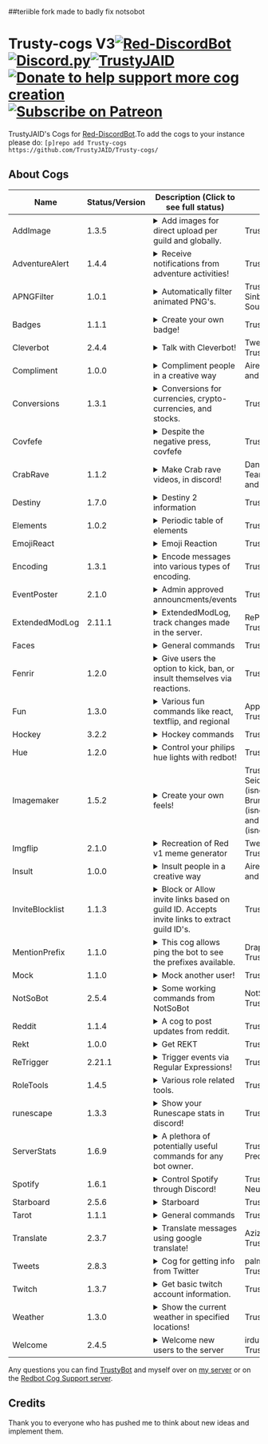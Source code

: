 ##teriible fork made to badly fix notsobot
# Trusty-cogs V3[![Red-DiscordBot](https://img.shields.io/badge/Red--DiscordBot-V3-red.svg)](https://github.com/Cog-Creators/Red-DiscordBot)[![Discord.py](https://img.shields.io/badge/Discord.py-rewrite-blue.svg)](https://github.com/Rapptz/discord.py/tree/rewrite)[![TrustyJAID](https://cdn.discordapp.com/attachments/371817142854746112/528059607705321482/Follow_me-TrustyJAID-yellow.svg)](https://trustyjaid.com/)[![Donate to help support more cog creation](https://img.shields.io/badge/Paypal-Donate-blue.svg)](https://paypal.me/TrustyJAID)[![Subscribe on Patreon](https://img.shields.io/badge/Patreon-Follow-orange.svg)](https://www.patreon.com/TrustyJAID)

TrustyJAID's Cogs for  [Red-DiscordBot](https://github.com/Cog-Creators/Red-DiscordBot/tree/V3/develop).To add the cogs to your instance please do: `[p]repo add Trusty-cogs https://github.com/TrustyJAID/Trusty-cogs/`
## About Cogs
| Name            | Status/Version   | Description (Click to see full status)                                                                                                                                                                                                                                                                                                                                                                                                                                                                                                                                                                             | Authors                                                                                                       |
|-----------------|------------------|--------------------------------------------------------------------------------------------------------------------------------------------------------------------------------------------------------------------------------------------------------------------------------------------------------------------------------------------------------------------------------------------------------------------------------------------------------------------------------------------------------------------------------------------------------------------------------------------------------------------|---------------------------------------------------------------------------------------------------------------|
| AddImage        | 1.3.5            | <details><summary>Add images for direct upload per guild and globally.</summary>Add image for the bot to directly upload similar to alias.</details>                                                                                                                                                                                                                                                                                                                                                                                                                                                               | TrustyJAID                                                                                                    |
| AdventureAlert  | 1.4.4            | <details><summary>Receive notifications from adventure activities!</summary>Receive notifications from adventure activities!</details>                                                                                                                                                                                                                                                                                                                                                                                                                                                                             | TrustyJAID                                                                                                    |
| APNGFilter      | 1.0.1            | <details><summary>Automatically filter animated PNG's.</summary>Automatically filter animated PNG's.</details>                                                                                                                                                                                                                                                                                                                                                                                                                                                                                                     | TrustyJAID, Sinbad, and Soulrift                                                                              |
| Badges          | 1.1.1            | <details><summary>Create your own badge!</summary>Create your own badge with your discord info.</details>                                                                                                                                                                                                                                                                                                                                                                                                                                                                                                          | TrustyJAID                                                                                                    |
| Cleverbot       | 2.4.4            | <details><summary>Talk with Cleverbot!</summary>Have your bot respond with cleverbot responses. Supports tweaks to customize the responses!</details>                                                                                                                                                                                                                                                                                                                                                                                                                                                              | Twentysix and TrustyJAID                                                                                      |
| Compliment      | 1.0.0            | <details><summary>Compliment people in a creative way</summary>Compliment people in a creative way</details>                                                                                                                                                                                                                                                                                                                                                                                                                                                                                                       | Airen, JennJenn, and TrustyJAID                                                                               |
| Conversions     | 1.3.1            | <details><summary>Conversions for currencies, crypto-currencies, and stocks.</summary>Conversions for currencies, crypto-currencies, and stocks.</details>                                                                                                                                                                                                                                                                                                                                                                                                                                                         | TrustyJAID                                                                                                    |
| Covfefe         |                  | <details><summary>Despite the negative press, covfefe</summary>Covfefeify almost any word!</details>                                                                                                                                                                                                                                                                                                                                                                                                                                                                                                               | TrustyJAID                                                                                                    |
| CrabRave        | 1.1.2            | <details><summary>Make Crab rave videos, in discord!</summary>Create your very own Crab Rave videos with custom text! This cog requires FFMPEG, moviepy (https://github.com/Zulko/moviepy), and imagemagick to work. This cog downloads a template video and font file which is then saved locally and generates crab rave videos from the template. Old videos are deleted after uploading. This cog may consume heavy resources rendering videos.</details>                                                                                                                                                      | DankMemer Team, TrustyJAID, and thisisjvgrace                                                                 |
| Destiny         | 1.7.0            | <details><summary>Destiny 2 information</summary>Show Information from the Destiny 2 API. Note: This cog requires downloading a ~160 MB manifest. You must acquire an API key from https://www.bungie.net/en/Application. Select **Create New App**. Choose **Confidential** OAuth client type. Select the scope you would like the bot to have access to. Set the redirect URL to https://localhost/. Users wishing to access commands after you have supplied the tokens will be asked to authorize their account on your app. Once they have approved it they will be granted access to use commands.</details> | TrustyJAID                                                                                                    |
| Elements        | 1.0.2            | <details><summary>Periodic table of elements</summary>Get a plethora of information about elements on the periodic table.</details>                                                                                                                                                                                                                                                                                                                                                                                                                                                                                | TrustyJAID                                                                                                    |
| EmojiReact      |                  | <details><summary>Emoji Reaction</summary>React to messages containing any emojis!</details>                                                                                                                                                                                                                                                                                                                                                                                                                                                                                                                       | TrustyJAID                                                                                                    |
| Encoding        | 1.3.1            | <details><summary>Encode messages into various types of encoding.</summary>Encode messages into various types of encoding. Encoding types include: DNA, binary, Caeser cipher, hex, base 64, character, and braille.</details>                                                                                                                                                                                                                                                                                                                                                                                     | TrustyJAID                                                                                                    |
| EventPoster     | 2.1.0            | <details><summary>Admin approved announcments/events</summary>Allow users to setup and host events to be approved by admins.</details>                                                                                                                                                                                                                                                                                                                                                                                                                                                                             | TrustyJAID                                                                                                    |
| ExtendedModLog  | 2.11.1           | <details><summary>ExtendedModLog, track changes made in the server.</summary>Log changes within the server using extended modlogs, an extension of RedBot cores modlog.</details>                                                                                                                                                                                                                                                                                                                                                                                                                                  | RePulsR and TrustyJAID                                                                                        |
| Faces           |                  | <details><summary>General commands</summary>Japanese faces courtesy of the CIA</details>                                                                                                                                                                                                                                                                                                                                                                                                                                                                                                                           | TrustyJAID                                                                                                    |
| Fenrir          | 1.2.0            | <details><summary>Give users the option to kick, ban, or insult themselves via reactions.</summary>Create reaction messages to kick or ban users! https://tenor.com/view/order66-gif-9116581</details>                                                                                                                                                                                                                                                                                                                                                                                                             | TrustyJAID                                                                                                    |
| Fun             | 1.3.0            | <details><summary>Various fun commands like react, textflip, and regional</summary>All sorts of commands that users may find fun or useful</details>                                                                                                                                                                                                                                                                                                                                                                                                                                                               | Appu and TrustyJAID                                                                                           |
| Hockey          | 3.2.2            | <details><summary>Hockey commands</summary>A cog to gather hockey scores, schedules, player data and more!</details>                                                                                                                                                                                                                                                                                                                                                                                                                                                                                               | TrustyJAID                                                                                                    |
| Hue             | 1.2.0            | <details><summary>Control your philips hue lights with redbot!</summary>Lets you control your philips hue lights with redbot.</details>                                                                                                                                                                                                                                                                                                                                                                                                                                                                            | TrustyJAID                                                                                                    |
| Imagemaker      | 1.5.2            | <details><summary>Create your own feels!</summary>Show how you really feel. Make someone beautiful. Make something illegal.</details>                                                                                                                                                                                                                                                                                                                                                                                                                                                                              | TrustyJAID, Ivan Seidel (isnowillegal.com), Bruno Lemos (isnowillegal.com), and João Pedro (isnowillegal.com) |
| Imgflip         | 2.1.0            | <details><summary>Recreation of Red v1 meme generator</summary>Recreation of Red v1 meme generator</details>                                                                                                                                                                                                                                                                                                                                                                                                                                                                                                       | Twentysix and TrustyJAID                                                                                      |
| Insult          | 1.0.0            | <details><summary>Insult people in a creative way</summary>Insult people in a creative way ![goteem](https://cdn.discordapp.com/emojis/350653489044652052.png?v=1)</details>                                                                                                                                                                                                                                                                                                                                                                                                                                       | Airen, JennJenn, and TrustyJAID                                                                               |
| InviteBlocklist | 1.1.3            | <details><summary>Block or Allow invite links based on guild ID. Accepts invite links to extract guild ID's.</summary>Automatically delete discord invite links from specific guilds or allow only specified guild invites to be posted.</details>                                                                                                                                                                                                                                                                                                                                                                 | TrustyJAID                                                                                                    |
| MentionPrefix   | 1.1.0            | <details><summary>This cog allows ping the bot to see the prefixes available.</summary>This cog allows ping the bot to see the prefixes available.</details>                                                                                                                                                                                                                                                                                                                                                                                                                                                       | Draper and TrustyJAID                                                                                         |
| Mock            | 1.1.0            | <details><summary>Mock another user!</summary>Mock another user! If you need the core dev commands start the bot without the `--dev` flag and install the loaddev cog in my repo that allows you to replace `mock` with whatever you choose.</details>                                                                                                                                                                                                                                                                                                                                                             | TrustyJAID                                                                                                    |
| NotSoBot        | 2.5.4            | <details><summary>Some working commands from NotSoBot</summary>Magick, trigger and manipulate images with many commands from NotSoSuper's NotSoBot. This cog has a lot of requirements, view the [cog README.md](https://github.com/TrustyJAID/Trusty-cogs/blob/master/notsobot/README.md) for details. </details>                                                                                                                                                                                                                                                                                                 | NotSoSuper and TrustyJAID                                                                                     |
| Reddit          | 1.1.4            | <details><summary>A cog to post updates from reddit.</summary>Reddit commands for getting updates on specified subreddits.</details>                                                                                                                                                                                                                                                                                                                                                                                                                                                                               | TrustyJAID                                                                                                    |
| Rekt            | 1.0.0            | <details><summary>Get REKT</summary>Are you REKT?</details>                                                                                                                                                                                                                                                                                                                                                                                                                                                                                                                                                        | TrustyJAID                                                                                                    |
| ReTrigger       | 2.21.1           | <details><summary>Trigger events via Regular Expressions!</summary>Trigger events based on regex! Check out <https://regex101.com/> and <https://github.com/TrustyJAID/Trusty-cogs/blob/master/retrigger/README.md> for help setting up the cog. Note: This cog can become quite resource heavy. Optional features are available if the requirements are present such as pillow for image resizing and pytesseract to scan images for text (OCR).</details>                                                                                                                                                        | TrustyJAID                                                                                                    |
| RoleTools       | 1.4.5            | <details><summary>Various role related tools.</summary>Various role utility commands. Including Reaction roles, Sticky roles, and Auto role.</details>                                                                                                                                                                                                                                                                                                                                                                                                                                                             | TrustyJAID                                                                                                    |
| runescape       | 1.3.3            | <details><summary>Show your Runescape stats in discord!</summary>A cog to grab Runescape and OSRS stats and profile information.</details>                                                                                                                                                                                                                                                                                                                                                                                                                                                                         | TrustyJAID                                                                                                    |
| ServerStats     | 1.6.9            | <details><summary>A plethora of potentially useful commands for any bot owner.</summary>A plethora of potentially useful commands for any bot owner. Includes a way to track the bot joining new servers, find cheaters on global economies, get user avatars and even larger emojis.</details>                                                                                                                                                                                                                                                                                                                    | TrustyJAID and Preda                                                                                          |
| Spotify         | 1.6.1            | <details><summary>Control Spotify through Discord!</summary>This cog allows you to control Spotify via OAuth through the bot on discord. Use `[p]spotify` to see available commands.</details>                                                                                                                                                                                                                                                                                                                                                                                                                     | TrustyJAID and NeuroAssassin                                                                                  |
| Starboard       | 2.5.6            | <details><summary>Starboard</summary>Create a starboard channel to save those amazing posts!</details>                                                                                                                                                                                                                                                                                                                                                                                                                                                                                                             | TrustyJAID                                                                                                    |
| Tarot           | 1.1.1            | <details><summary>General commands</summary>Find your tarot reading, your life reading, or pull a random tarot card!</details>                                                                                                                                                                                                                                                                                                                                                                                                                                                                                     | TrustyJAID                                                                                                    |
| Translate       | 2.3.7            | <details><summary>Translate messages using google translate!</summary>Add flag emojis to messages to translate to that language or translate messages by command.</details>                                                                                                                                                                                                                                                                                                                                                                                                                                        | Aziz and TrustyJAID                                                                                           |
| Tweets          | 2.8.3            | <details><summary>Cog for getting info from Twitter</summary>Gets the latest Tweet from twitter accounts and posts them in the specified channels</details>                                                                                                                                                                                                                                                                                                                                                                                                                                                        | palmtree5 and TrustyJAID                                                                                      |
| Twitch          | 1.3.7            | <details><summary>Get basic twitch account information.</summary>Get notified of new twitch followers and get basic profile info.</details>                                                                                                                                                                                                                                                                                                                                                                                                                                                                        | TrustyJAID                                                                                                    |
| Weather         | 1.3.0            | <details><summary>Show the current weather in specified locations!</summary>Check the current weather in many cities around the world including in Kelvin.</details>                                                                                                                                                                                                                                                                                                                                                                                                                                               | TrustyJAID                                                                                                    |
| Welcome         | 2.4.5            | <details><summary>Welcome new users to the server</summary>Welcome new users to the server or say goodbye when they leave.</details>                                                                                                                                                                                                                                                                                                                                                                                                                                                                               | irdumb and TrustyJAID                                                                                         |

Any questions you can find [TrustyBot](https://discordapp.com/api/oauth2/authorize?client_id=268562382173765643&permissions=2146958583&scope=bot) and myself over on [my server](https://discord.gg/wVVrqej) or on the [Redbot Cog Support server](https://discord.gg/GET4DVk).
## Credits
Thank you to everyone who has pushed me to think about new ideas and implement them.
